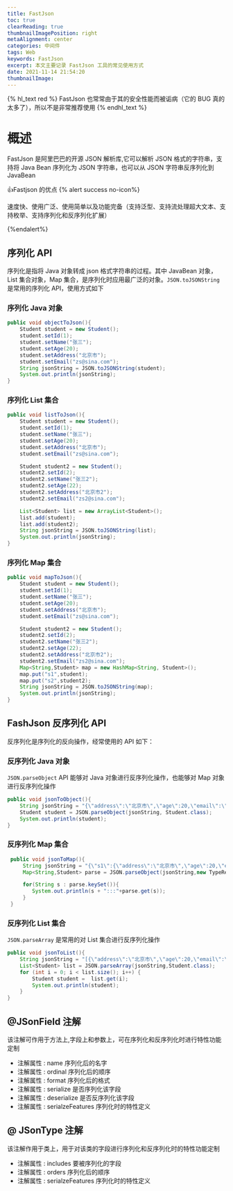 ```yaml
---
title: FastJson
toc: true
clearReading: true
thumbnailImagePosition: right
metaAlignment: center
categories: 中间件
tags: Web
keywords: FastJson
excerpt: 本文主要记录 FastJson 工具的常见使用方式
date: 2021-11-14 21:54:20
thumbnailImage:
---
```


<!-- toc -->

{% hl_text red %}
FastJson 也常常由于其的安全性能而被诟病（它的 BUG 真的太多了），所以不是非常推荐使用
{% endhl_text %}

# 概述

FastJson 是阿里巴巴的开源 JSON 解析库,它可以解析 JSON 格式的字符串，支持将 Java Bean 序列化为 JSON 字符串，也可以从 JSON 字符串反序列化到 JavaBean

:+1:Fastjson 的优点
{% alert success no-icon%}

速度快、使用广泛、使用简单以及功能完备（支持泛型、支持流处理超大文本、支持枚举、支持序列化和反序列化扩展）

{%endalert%}

## 序列化 API

序列化是指将 Java 对象转成 json 格式字符串的过程。其中 JavaBean 对象，List 集合对象，Map 集合，是序列化时应用最广泛的对象。`JSON.toJSONString` 是常用的序列化 API，使用方式如下

### 序列化 Java 对象

```java
public void objectToJson(){
    Student student = new Student();
    student.setId(1);
    student.setName("张三");
    student.setAge(20);
    student.setAddress("北京市");
    student.setEmail("zs@sina.com");
    String jsonString = JSON.toJSONString(student);
    System.out.println(jsonString);
}
```

### 序列化 List 集合

```java
public void listToJson(){
    Student student = new Student();
    student.setId(1);
    student.setName("张三");
    student.setAge(20);
    student.setAddress("北京市");
    student.setEmail("zs@sina.com");

    Student student2 = new Student();
    student2.setId(2);
    student2.setName("张三2");
    student2.setAge(22);
    student2.setAddress("北京市2");
    student2.setEmail("zs2@sina.com");

    List<Student> list = new ArrayList<Student>();
    list.add(student);
    list.add(student2);
    String jsonString = JSON.toJSONString(list);
    System.out.println(jsonString);
}
```

### 序列化 Map 集合

```java
public void mapToJson(){
    Student student = new Student();
    student.setId(1);
    student.setName("张三");
    student.setAge(20);
    student.setAddress("北京市");
    student.setEmail("zs@sina.com");

    Student student2 = new Student();
    student2.setId(2);
    student2.setName("张三2");
    student2.setAge(22);
    student2.setAddress("北京市2");
    student2.setEmail("zs2@sina.com");
    Map<String,Student> map = new HashMap<String, Student>();
    map.put("s1",student);
    map.put("s2",student2);
    String jsonString = JSON.toJSONString(map);
    System.out.println(jsonString);
}
```

## FashJson 反序列化 API

反序列化是序列化的反向操作，经常使用的 API 如下：

### 反序列化 Java 对象

`JSON.parseObject` API 能够对 Java 对象进行反序列化操作，也能够对 Map 对象进行反序列化操作

```java
public void jsonToObject(){
    String jsonString = "{\"address\":\"北京市\",\"age\":20,\"email\":\"zs@sina.com\",\"id\":1,\"name\":\"张三\"}";
    Student student = JSON.parseObject(jsonString, Student.class);
    System.out.println(student);
}
```

### 反序列化 Map 集合

```java
 public void jsonToMap(){
     String jsonString = "{\"s1\":{\"address\":\"北京市\",\"age\":20,\"email\":\"zs@sina.com\",\"id\":1,\"name\":\"张三\"},\"s2\":{\"address\":\"北京市2\",\"age\":22,\"email\":\"zs2@sina.com\",\"id\":2,\"name\":\"张三2\"}}";
     Map<String,Student> parse = JSON.parseObject(jsonString,new TypeReference<Map<String,Student>>(){});

     for(String s : parse.keySet()){
     	System.out.println(s + ":::"+parse.get(s));
     }
 }
```

### 反序列化 List 集合

`JSON.parseArray` 是常用的对 List 集合进行反序列化操作

```java
public void jsonToList(){
    String jsonString = "[{\"address\":\"北京市\",\"age\":20,\"email\":\"zs@sina.com\",\"id\":1,\"name\":\"张三\"},{\"address\":\"北京市2\",\"age\":22,\"email\":\"zs2@sina.com\",\"id\":2,\"name\":\"张三2\"}]";
    List<Student> list = JSON.parseArray(jsonString,Student.class);
    for (int i = 0; i < list.size(); i++) {
        Student student =  list.get(i);
        System.out.println(student);
    }
}
```

## @JSonField 注解

该注解可作用于方法上,字段上和参数上，可在序列化和反序列化时进行特性功能定制

- 注解属性 : name 序列化后的名字
- 注解属性 : ordinal 序列化后的顺序
- 注解属性 : format 序列化后的格式
- 注解属性 : serialize 是否序列化该字段
- 注解属性 : deserialize 是否反序列化该字段
- 注解属性 : serialzeFeatures 序列化时的特性定义

## @ JSonType 注解

该注解作用于类上，用于对该类的字段进行序列化和反序列化时的特性功能定制

- 注解属性 : includes 要被序列化的字段
- 注解属性 : orders 序列化后的顺序
- 注解属性 : serialzeFeatures 序列化时的特性定义
